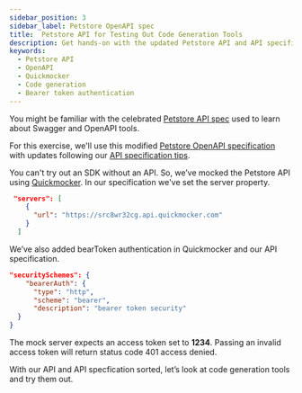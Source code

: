 ```yaml
---
sidebar_position: 3
sidebar_label: Petstore OpenAPI spec
title:  Petstore API for Testing Out Code Generation Tools
description: Get hands-on with the updated Petstore API and API specification. Try out code generation tools using the mocked API server. 
keywords:
  - Petstore API
  - OpenAPI
  - Quickmocker
  - Code generation
  - Bearer token authentication
---
```


You might be familiar with the celebrated [Petstore API spec](https://github.com/OAI/OpenAPI-Specification/blob/main/examples/v3.0/petstore.yaml) used to learn about Swagger and OpenAPI tools.

For this exercise, we'll use this modified [Petstore OpenAPI specification](https://github.com/apimatic/petstore/blob/main/oas/petstore.yaml) with updates following our [API specification tips](/docs/ways-to-build-sdks/code-generation/api-specification-tips).

You can't try out an SDK without an API. So, we’ve mocked the Petstore API using [Quickmocker](https://quickmocker.com/). In our specification we've set the server property.

``` json
 "servers": [
    {
      "url": "https://src8wr32cg.api.quickmocker.com"
    }
  ]
```

We’ve also added bearToken authentication in Quickmocker and our API specification.

``` json
"securitySchemes": {
    "bearerAuth": {
      "type": "http",
      "scheme": "bearer",
      "description": "bearer token security"
  }
}
```

The mock server expects an access token set to **1234**. Passing an invalid access token will return status code 401 access denied. 

With our API and API specfication sorted, let’s look at code generation tools and try them out.